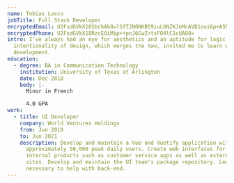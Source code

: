 ```yaml
---
name: Tobias Lasco
jobTitle: Full Stack Developer
encryptedEmail: U2FsdGVkX18SbchAk8vlSfT2N0NKB59iuL6NZKJnMcAVB1oui6p+A5NcclXKz/zM
encryptedPhone: U2FsdGVkX18RzcEOiMip++pnJ6CwZ+tsFO4lC1cUAO8=
intro: I’ve always had an eye for aesthetics and an aptitude for logic. The
  intentionality of design, which merges the two, invited me to learn web
  development.
education:
  - degree: BA in Communication Technology
    institution: University of Texas at Arlington
    date: Dec 2018
    body: |-
      Minor in French

      4.0 GPA
work:
  - title: UI Developer
    company: World Ventures Holdings
    from: Jun 2019
    to: Jun 2021
    description: Develop and maintain a Vue and Vuetify application with
      approximately 50,000 peak daily users. Create web interfaces for various
      internal products such as customer service apps as well as external micro
      sites. Develop and maintain the UI team's package repository. Learn C# as
      necessary to help with back-end.
---
```

